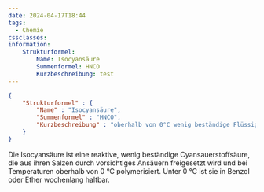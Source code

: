 ```yaml
---
date: 2024-04-17T18:44
tags:
  - Chemie
cssclasses: 
information: 
	Strukturformel:
		Name: Isocyansäure
		Summenformel: HNCO
		Kurzbeschreibung: test
---
```


```json
{
	"Strukturformel" : {
		"Name" : "Isocyansäure",
		"Summenformel" : "HNCO",
		"Kurzbeschreibung" : "oberhalb von 0°C wenig beständige Flüssigkeit, die zur Polymerisation neigt."
	}
}
```

Die Isocyansäure ist eine reaktive, wenig beständige Cyansauerstoffsäure, die aus ihren Salzen durch vorsichtiges Ansäuern freigesetzt wird und bei Temperaturen oberhalb von 0 °C polymerisiert. Unter 0 °C ist sie in Benzol oder Ether wochenlang haltbar.


